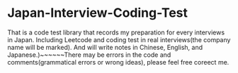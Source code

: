 # Japan-Interview-Coding-Test
That is a code test library that records my preparation for every interviews in Japan. Including Leetcode and coding test in real interviews(the company name will be marked). And will write notes in Chinese, English, and Japanese.)~~~~~~There may be errors in the code and comments(grammatical errors or wrong ideas), please feel free coreect me.
